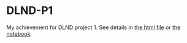# DLND-P1

My achievement for DLND project 1. See details in [the html file](DLND+Your+first+neural+network.html) or [the notebook](DLND+Your+first+neural+network.ipynb).
